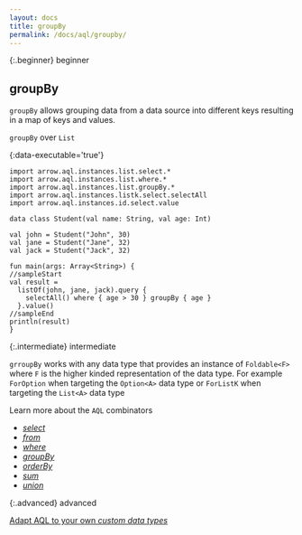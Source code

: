 ```yaml
---
layout: docs
title: groupBy
permalink: /docs/aql/groupby/
---
```


{:.beginner}
beginner

## groupBy

`groupBy` allows grouping data from a data source into different keys resulting in a map of keys and values.

`groupBy` over `List`

{:data-executable='true'}
```kotlin:ank
import arrow.aql.instances.list.select.*
import arrow.aql.instances.list.where.*
import arrow.aql.instances.list.groupBy.*
import arrow.aql.instances.listk.select.selectAll
import arrow.aql.instances.id.select.value

data class Student(val name: String, val age: Int)

val john = Student("John", 30)
val jane = Student("Jane", 32)
val jack = Student("Jack", 32)

fun main(args: Array<String>) {
//sampleStart
val result =
  listOf(john, jane, jack).query {
    selectAll() where { age > 30 } groupBy { age }
  }.value()
//sampleEnd
println(result)
}
```

{:.intermediate}
intermediate

`grroupBy` works with any data type that provides an instance of `Foldable<F>` where `F` is the higher kinded representation of the data type. For example `ForOption` when targeting the `Option<A>` data type or `ForListK` when targeting the `List<A>` data type

Learn more about the `AQL` combinators

- [_select_](/docs/aql/select/)
- [_from_](/docs/aql/from/)
- [_where_](/docs/aql/where/)
- [_groupBy_](/docs/aql/groupby/)
- [_orderBy_](/docs/aql/orderby/)
- [_sum_](/docs/aql/sum/)
- [_union_](/docs/aql/union/)

{:.advanced}
advanced

[Adapt AQL to your own _custom data types_](/docs/aql/custom/)